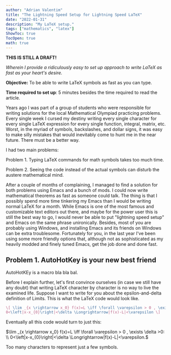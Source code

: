 ```yaml
---
author: "Adrian Valentim"
title: "The Lightning Speed Setup for Lightning Speed LaTeX"
date: "2022-01-31"
description: "My LaTeX setup."
tags: ["mathematics", "latex"]
ShowToc: true
TocOpen: true
math: true
---
```

**THIS IS STILL A DRAFT!**

*Wherein I provide a ridiculously easy to set up approach to write LaTeX as fast as your heart's desire.* 



**Objective:** To be able to write LaTeX symbols as fast as you can type.

**Time required to set up**: 5 minutes besides the time required to read the article.


Years ago I was part of a group of students who were responsible for writing solutions for the local Mathematical Olympiad practicing problems. Every single week I cursed my destiny writing every single character for every single LaTeX expression for every single function, integral, matrix, etc. Worst, in the myriad of symbols, backslashes, and dollar signs, it was easy to make silly mistakes that would inevitably come to hunt me in the near future. There must be a better way.

I had two main problems:

Problem 1. Typing LaTeX commands for math symbols takes too much time.

Problem 2. Seeing the code instead of the actual symbols can disturb the austere mathematical mind. 

After a couple of months of complaining, I managed to find a solution for both problems using Emacs and a bunch of mods. I could now write mathematical theorems as fast as someone could talk. The thing is that I possibly spend more time tinkering my Emacs than I would be writing normal LaTeX for a month. While Emacs is one of the most famous and customizable text editors out there, and maybe for the power user this is still the best way to go, I would never be able to put "lightning speed setup" and Emacs on the same phrase unironically. Besides, most of you are probably using Windows, and installing Emacs and its friends on Windows can be extra troublesome. Fortunately for you, in the last year I've been using some more friendly options that, although not as sophisticated as my heavily modded and finely tuned Emacs, get the job done and done fast. 

## Problem 1. AutoHotKey is your new best friend
AutoHotKEy is a macro bla bla bal.

Before I explain further, let's first convince ourselves (in case we still have any doubt) that writing LaTeX character by character is no way to live the examined life. Suppose I want to write for you about the epsilon-and-delta definition of Limits. This is what the LaTeX code would look like.

```latex
\[ \lim _{x \rightarrow x_0} f(x)=L \iff \forall \varepsilon > 0 , \exists \delta >0: \\
0<\left|x-x_{0}\right|<\delta \Longrightarrow|f(x)-L|<\varepsilon \]
```

Eventually all this code would turn to just this: 

$\lim _{x \rightarrow x_0} f(x)=L \iff \forall \varepsilon > 0 , \exists \delta >0: \\ 0<\left|x-x_{0}\right|<\delta \Longrightarrow|f(x)-L|<\varepsilon.$ 

Too many characters to represent just a few symbols. 